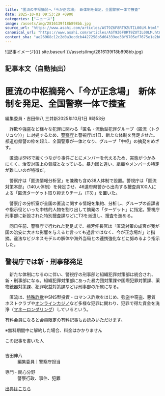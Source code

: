 ```yaml
---
title: "匿流の中枢摘発へ「今が正念場」 新体制を発足、全国警察一体で捜査"
date: 2025-10-01 09:53:29 +0900
categories: ["ニュース"]
image: /assets/img/2816139f18b898bb.jpg
source_url: "https://www.asahi.com/articles/AST9Z6F8RT9ZUTIL00LM.html"
canonical_url: "https://www.asahi.com/articles/AST9Z6F8RT9ZUTIL00LM.html"
content_sha: "ae26968c12c2d0a3ecdcb4427258b5d64339ee38f9705ef7675e1e2b06308ecc"
---
```


![記事イメージ]({{ site.baseurl }}/assets/img/2816139f18b898bb.jpg)

## 記事本文（自動抽出）
<div><main role="main" id="main"><p></p><div class="y_Qv3"><h1>匿流の中枢摘発へ「今が正念場」　新体制を発足、全国警察一体で捜査</h1><p class="mhPng"><span class="H8KYB">編集委員・吉田伸八 三井新</span><span class="UDj4P"><time datetime="2025-10-01T00:53:29.000Z">2025年10月1日 9時53分</time></span></p></div><p id="gsm_above_SnsUtilityArea"></p><p x-component-name="CommentHeadline" x-component-data='{"commentCount":0,"commentators":[],"mode":"pc"}'></p><div class="nfyQp"><p>　詐欺や強盗など様々な犯罪に関わる「匿名・流動型犯罪グループ（匿流（トクリュウ））」に対処するため、<a href="//www.asahi.com/topics/word/%E8%AD%A6%E5%AF%9F%E5%BA%81.html" title="警察庁 のトピックスを開く" class="eWgMZ">警察庁</a>と警視庁は1日、新たな体制を発足させた。都道府県警の枠を超え、全国警察が一体となり、グループ「中枢」の摘発をめざす。</p><p>　匿流はSNSで緩くつながり事件ごとにメンバーを代えるため、実態がつかみにくく、治安対策上の脅威となっている。暴力団と違い、組織やメンバーの特定が難しいのが特徴だ。</p><p>　警察庁は「匿流情報分析室」を兼務も含め38人体制で設置。警視庁は「匿流対策本部」（140人体制）を発足させ、46道府県警から出向する捜査員100人による「匿流ターゲット取り締まりチーム（T3）」を置いた。</p><p>　警察庁の分析室が全国の匿流に関する情報を集約、分析し、グループの首謀者や指示役といった中核的人物を割り出して摘発の「ターゲット」に指定。警視庁刑事部に新設された特別捜査課などにT3を派遣し、捜査を進める。</p><p>　同日午前、警察庁で行われた発足式で、楠芳伸長官は「匿流対策の成否が我が国の治安に大きな影響を与えると言っても過言ではなく、今が正念場だ」と指摘。違法なビジネスモデルの解体や海外当局との連携強化などに努めるよう指示した。</p><h2 class="smgSC">警視庁では新・刑事部発足</h2><p>　新たな体制になるのに伴い、警視庁の刑事部と組織犯罪対策部は統合され、新・刑事部になる。組織犯罪対策部にあった暴力団対策課や国際犯罪対策課、薬物銃器対策課、犯罪収益対策課などは刑事部の所属になる。</p><p>　匿流は、<a href="//www.asahi.com/topics/word/%E7%89%B9%E6%AE%8A%E8%A9%90%E6%AC%BA.html" title="特殊詐欺 のトピックスを開く" class="eWgMZ">特殊詐欺</a>やSNS型投資・ロマンス詐欺をはじめ、強盗や窃盗、悪質ホストクラブや<a href="//www.asahi.com/topics/word/%E3%82%A4%E3%83%B3%E3%82%BF%E3%83%BC%E3%83%8D%E3%83%83%E3%83%88%E3%82%AB%E3%82%B8%E3%83%8E.html" title="オンラインカジノ のトピックスを開く" class="eWgMZ">オンラインカジノ</a>など多様な犯罪に関わり、犯罪で得た資金を洗浄（<a href="//www.asahi.com/topics/word/%E8%B3%87%E9%87%91%E6%B4%97%E6%B5%84.html" title="マネーロンダリング のトピックスを開く" class="eWgMZ">マネーロンダリング</a>）しているという。</p><p id="_gtm_LastLine"></p></div><p></p><div class="NbZMW"><div class="PxAm1"><p>有料会員になると会員限定の<span>有料記事もお読みいただけます。</span></p></div><p class="eQShK">※無料期間中に解約した場合、料金はかかりません</p></div><div x-component-name="WriterProfile" x-component-data='{"writerProfile":{"writerProfileList":[{"name":"吉田伸八","code":"6b82259dea6b6a15561668adbdc5f2474cefd6519a385cb86d0d0375b52b13e4","department":"編集委員","role":"警察庁担当","specialtyAndInterest":"警察行政、事件、犯罪","isFollowed":false,"introduction":"警察行政や警察の組織、事件や捜査を中心に取材、発信しています。","iconImageUrl":"https://profile-image.kraken.asahi.com/6b82259dea6b6a15561668adbdc5f2474cefd6519a385cb86d0d0375b52b13e4","canSendFanLetter":false}],"isWriterFollowAvailableMember":false},"isFreeArea":true}'><div id="writerProfile" class="yT62y"><p class="FPrYd">この記事を書いた人</p><div class="jdPPS"><div class="zRkIz"><a href="/reporter-bio/6b82259dea6b6a15561668adbdc5f2474cefd6519a385cb86d0d0375b52b13e4?iref=article_reporter_profile" class="CES5K"></a><div class="iKuvI"><figure class="BKNFc"><img src="https://profile-image.kraken.asahi.com/6b82259dea6b6a15561668adbdc5f2474cefd6519a385cb86d0d0375b52b13e4" alt></figure><dl class="WptL0"><dt>吉田伸八</dt><dd>編集委員｜警察庁担当</dd></dl></div><dl class="PXedm"><dt>専門・関心分野</dt><dd>警察行政、事件、犯罪</dd></dl></div></div></div></div><p x-component-name="ArticleCommentList" x-component-data='{"commentCount":0,"commentList":[],"shareUrlBase":"https://www.asahi.com/articles/AST9Z6F8RT9ZUTIL00LM.html","articleId":"AST9Z6F8RT9ZUTIL00LM","commentIdParam":"","equalCommentIdIndex":-1,"isAuthorized":true,"isFreePlan":false,"isPaidMember":false,"isPresent":false,"isHazard":false,"freeUrlBase":"//www.asahi.com","digitalUrlBase":"//digital.asahi.com"}'></p></main></div>

[出典はこちら](https://www.asahi.com/articles/AST9Z6F8RT9ZUTIL00LM.html)
